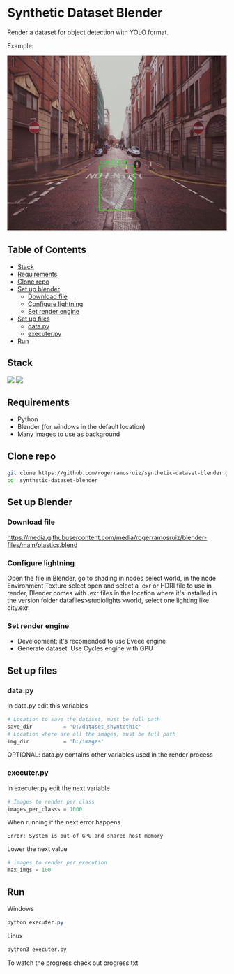 # Synthetic Dataset Blender

Render a dataset for object detection with YOLO format.

Example:

<img src="example.jpeg" height=400>


## Table of Contents
- [Stack](#stack)
- [Requirements](#requirements)
- [Clone repo](#clone-repo)
- [Set up blender](#set-up-blender)
   - [Download file](#download-file)
   - [Configure lightning](#configure-lightning)
   - [Set render engine](#set-render-engine)
- [Set up files](#set-up-files)
   - [data.py](#datapy)
   - [executer.py](#executerpy)
- [Run](#run)

## Stack

<img src="https://s3.dualstack.us-east-2.amazonaws.com/pythondotorg-assets/media/community/logos/python-logo-only.png" width="60"> <img src="https://download.blender.org/branding/blender_logo_socket.png" height="85"> 



## Requirements
- Python
- Blender (for windows in the default location)
- Many images to use as background

## Clone repo
```bash
git clone https://github.com/rogerramosruiz/synthetic-dataset-blender.git 
cd  synthetic-dataset-blender
```

## Set up Blender 
### Download file 
https://media.githubusercontent.com/media/rogerramosruiz/blender-files/main/plastics.blend

### Configure lightning
Open the file in Blender, go to shading in nodes select world,
in the node Environment Texture select open and select a .exr or HDRI file to use in render, Blender comes with .exr files in the location where it's installed in the version folder datafiles>studiolights>world, select one lighting like city.exr.

### Set render engine
- Development: it's recomended to use Eveee engine
- Generate dataset: Use Cycles engine with GPU

## Set up files
### data.py
In data.py edit this variables

```python
# Location to save the dataset, must be full path
save_dir          = 'D:/dataset_shyntethic'
# Location where are all the images, must be full path
img_dir           = 'D:/images'
```

OPTIONAL: data.py contains other variables used in the render process

### executer.py
In executer.py edit the next variable

```python
# Images to render per class
images_per_classs = 1000
```

When running if the next error happens 
```
Error: System is out of GPU and shared host memory
``` 
Lower the next value
```python
# images to render per execution
max_imgs = 100
```

## Run 
Windows 
```powershell
python executer.py
```
Linux
```bash
python3 executer.py
```

To watch the progress check out progress.txt